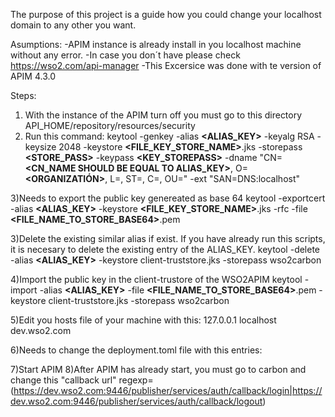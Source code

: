 The purpose of this project is a guide how you could change your localhost domain to any other you want.

Asumptions:
-APIM instance is already install in you localhost machine without any error. -In case you don´t have please check https://wso2.com/api-manager
-This Excersice was done with te version of APIM 4.3.0

Steps:

1) With the instance of the APIM turn off you must go to this directory API_HOME/repository/resources/security
2) Run this command: keytool -genkey -alias **<ALIAS_KEY>** -keyalg RSA  -keysize 2048 -keystore **<FILE_KEY_STORE_NAME>**.jks -storepass **<STORE_PASS>** -keypass **<KEY_STOREPASS>** -dname "CN=**<CN_NAME SHOULD BE EQUAL TO ALIAS_KEY>**, O=**<ORGANIZATIÓN>**, L=**<LOCATION>**, ST=**<STATE>**, C=**<XX>**, OU=**<BUSINESS UNIT>**" -ext "SAN=DNS:localhost"

3)Needs to export the public key genereated as base 64
keytool -exportcert -alias **<ALIAS_KEY>** -keystore **<FILE_KEY_STORE_NAME>**.jks -rfc -file **<FILE_NAME_TO_STORE_BASE64>**.pem

3)Delete the existing similar alias if exist. If you have already run this scripts, it is necesary to delete the existing entry of the ALIAS_KEY.
keytool -delete -alias **<ALIAS_KEY>**  -keystore client-truststore.jks -storepass wso2carbon

4)Import the public key in the client-trustore of the WSO2APIM
keytool -import -alias **<ALIAS_KEY>** -file **<FILE_NAME_TO_STORE_BASE64>**.pem -keystore client-truststore.jks -storepass wso2carbon

5)Edit you hosts file of your machine with this:
127.0.0.1	localhost dev.wso2.com

6)Needs to change the deployment.toml file with this entries:


7)Start APIM
8)After APIM has already start, you must go to carbon and change this "callback url"
regexp=(https://dev.wso2.com:9446/publisher/services/auth/callback/login|https://dev.wso2.com:9446/publisher/services/auth/callback/logout)
